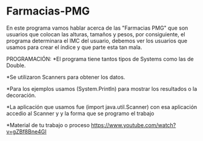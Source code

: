 # Farmacias-PMG


En este programa vamos hablar acerca de las "Farmacias PMG" que son usuarios que colocan las alturas, tamaños y pesos, por consiguiente, el programa determinara el IMC del usuario, debemos ver los usuarios que usamos para crear el índice y que parte esta tan mala.

PROGRAMACIÓN:
*El programa tiene tantos  tipos de Systems como las de Double.

*Se utilizaron Scanners para obtener los datos.

*Para los ejemplos usamos (System.Println) para mostrar los resultados o la decoración.

*La aplicación que usamos fue (import java.util.Scanner) con esa aplicación accedio al Scanner y y la forma que se programo el trabajo

*Material de tu trabajo o proceso
https://www.youtube.com/watch?v=gZBf8Bne4GI
